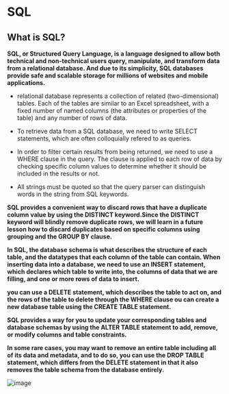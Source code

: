 # SQL

## What is SQL?
**SQL, or Structured Query Language, is a language designed to allow both technical and non-technical users query, manipulate,
and transform data from a relational database. And due to its simplicity, SQL databases provide safe and scalable storage for
millions of websites and mobile applications.**

* relational database represents a collection of related (two-dimensional) tables. Each of the tables are similar to an Excel spreadsheet,
with a fixed number of named columns (the attributes or properties of the table) and any number of rows of data.

* To retrieve data from a SQL database, we need to write SELECT statements, which are often colloquially refered to as queries. 

* In order to filter certain results from being returned, we need to use a WHERE clause in the query. The clause is applied to each row of
data by checking specific column values to determine whether it should be included in the results or not.

* All strings must be quoted so that the query parser can distinguish words in the string from SQL keywords.

**SQL provides a convenient way to discard rows that have a duplicate column value by using the DISTINCT keyword.Since the DISTINCT
keyword will blindly remove duplicate rows, we will learn in a future lesson how to discard duplicates based on specific columns
using grouping and the GROUP BY clause.**

**In SQL, the database schema is what describes the structure of each table, and the datatypes that each column of the table can contain.
When inserting data into a database, we need to use an INSERT statement, which declares which table to write into, the columns of data 
that we are filling, and one or more rows of data to insert.**

**you can use a DELETE statement, which describes the table to act on, and the rows of the table to delete through the WHERE clause
ou can create a new database table using the CREATE TABLE statement.**

**SQL provides a way for you to update your corresponding tables and database schemas by using the ALTER TABLE statement to add, remove,
or modify columns and table constraints.**

**In some rare cases, you may want to remove an entire table including all of its data and metadata, and to do so, you can use the DROP
TABLE statement, which differs from the DELETE statement in that it also removes the table schema from the database entirely.**

![image](https://static.arageek.com/wp-content/uploads/2018/12/85005953-sql-icon.jpg)

